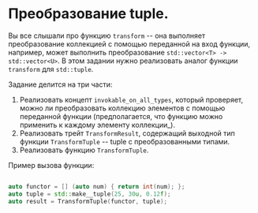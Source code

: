 # Преобразование tuple.

Вы все слышали про функцию `transform` -- она выполняет преобразование коллекцией с помощью переданной на вход функции,
например, может выполнить преобразование `std::vector<T> -> std::vector<U>`. В этом задании нужно реализовать аналог
функции `transform` для `std::tuple`.

Задание делится на три части:

1. Реализовать концепт `invokable_on_all_types`, который проверяет, можно ли преобразовать коллекцию элементов с 
помощью переданной функции (предполагается, что функцию можно применить к каждому элементу коллекции_).
2. Реализовать трейт `TransformResult`, содержащий выходной тип функции `TransformTuple` -- tuple с преобразованными
типами.
3. Реализовать функцию `TransformTuple`.

Пример вызова функции:

```cpp

auto functor = [] (auto num) { return int(num); };
auto tuple = std::make__tuple(25, 30u, 0.12f);
auto result = TransformTuple(functor, tuple);
```
